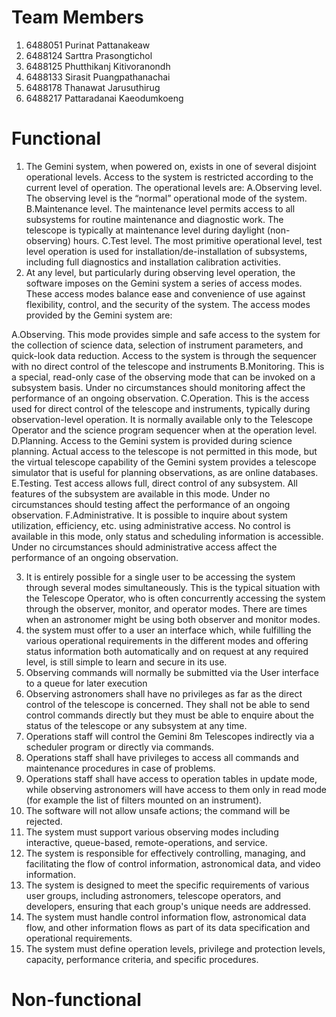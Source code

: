 # Team Members
1. 6488051	Purinat	Pattanakeaw
2. 6488124	Sarttra	Prasongtichol
3. 6488125	Phutthikanj	Kitivoranondh
4. 6488133	Sirasit	Puangpathanachai
5. 6488178	Thanawat	Jarusuthirug
6. 6488217	Pattaradanai	Kaeodumkoeng

# Functional
1. The Gemini system, when powered on, exists in one of several disjoint operational levels. Access to the system is restricted according to the current level of operation. The operational levels are: 
A.Observing level. The observing level is the “normal” operational mode of the system. 
B.Maintenance level. The maintenance level permits access to all subsystems for routine maintenance and diagnostic work. The telescope is typically at maintenance level during daylight (non-observing) hours. 
C.Test level. The most primitive operational level, test level operation is used for installation/de-installation of subsystems, including full diagnostics and installation calibration activities.
2. At any level, but particularly during observing level operation, the software imposes on the Gemini system a series of access modes. These access modes balance ease and convenience of use against flexibility, control, and the security of the system. The access modes provided by the Gemini system are: 

A.Observing. This mode provides simple and safe access to the system for the collection of science data, selection of instrument parameters, and quick-look data reduction. Access to the system is through the sequencer with no direct control of the telescope and instruments 
B.Monitoring. This is a special, read-only case of the observing mode that can be invoked on a subsystem basis. Under no circumstances should monitoring affect the performance of an ongoing observation. 
C.Operation. This is the access used for direct control of the telescope and instruments, typically during observation-level operation. It is normally available only to the Telescope Operator and the science program sequencer when at the operation level. 
D.Planning. Access to the Gemini system is provided during science planning. Actual access to the telescope is not permitted in this mode, but the virtual telescope capability of the Gemini system provides a telescope simulator that is useful for planning observations, as are online databases. 
E.Testing. Test access allows full, direct control of any subsystem. All features of the subsystem are available in this mode. Under no circumstances should testing affect the performance of an ongoing observation. 
F.Administrative. It is possible to inquire about system utilization, efficiency, etc. using administrative access. No control is available in this mode, only status and scheduling information is accessible. Under no circumstances should administrative access affect the performance of an ongoing observation. 

3. It is entirely possible for a single user to be accessing the system through several modes simultaneously. This is the typical situation with the Telescope Operator, who is often concurrently accessing the system through the observer, monitor, and operator modes. There are times when an astronomer might be using both observer and monitor modes.
4. the system must offer to a user an interface which, while fulfilling the various operational requirements in the different modes and offering status information both automatically and on request at any required level, is still simple to learn and secure in its use.
5. Observing commands will normally be submitted via the User interface to a queue for later execution
6. Observing astronomers shall have no privileges as far as the direct control of the telescope is concerned. They shall not be able to send control commands directly but they must be able to enquire about the status of the telescope or any subsystem at any time. 
7. Operations staff will control the Gemini 8m Telescopes indirectly via a scheduler program or directly via commands.
8. Operations staff shall have privileges to access all commands and maintenance procedures in case of problems.
9. Operations staff shall have access to operation tables in update mode, while observing astronomers will have access to them only in read mode (for example the list of filters mounted on an instrument).
10. The software will not allow unsafe actions; the command will be rejected.
11. The system must support various observing modes including interactive, queue-based, remote-operations, and service.
12. The system is responsible for effectively controlling, managing, and facilitating the flow of control information, astronomical data, and video information.
13. The system is designed to meet the specific requirements of various user groups, including astronomers, telescope operators, and developers, ensuring that each group's unique needs are addressed.
14. The system must handle control information flow, astronomical data flow, and other information flows as part of its data specification and operational requirements.
15. The system must define operation levels, privilege and protection levels, capacity, performance criteria, and specific procedures.

# Non-functional
